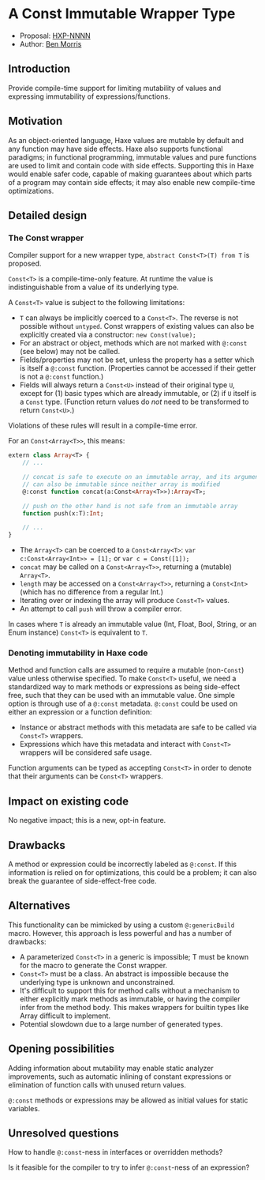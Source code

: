 # A Const<T> Immutable Wrapper Type

* Proposal: [HXP-NNNN](NNNN-immutable-wrappers.md)
* Author: [Ben Morris](https://github.com/bendmorris)

## Introduction

Provide compile-time support for limiting mutability of values and expressing immutability of expressions/functions.

## Motivation

As an object-oriented language, Haxe values are mutable by default and any function may have side effects. Haxe also supports functional paradigms; in functional programming, immutable values and pure functions are used to limit and contain code with side effects. Supporting this in Haxe would enable safer code, capable of making guarantees about which parts of a program may contain side effects; it may also enable new compile-time optimizations.

## Detailed design

### The Const wrapper

Compiler support for a new wrapper type, `abstract Const<T>(T) from T` is proposed.

`Const<T>` is a compile-time-only feature. At runtime the value is indistinguishable from a value of its underlying type.

A `Const<T>` value is subject to the following limitations:

- `T` can always be implicitly coerced to a `Const<T>`. The reverse is not possible without `untyped`. Const wrappers of existing values can also be explicitly created via a constructor: `new Const(value);`
- For an abstract or object, methods which are not marked with `@:const` (see below) may not be called.
- Fields/properties may not be set, unless the property has a setter which is itself a `@:const` function. (Properties cannot be accessed if their getter is not a `@:const` function.)
- Fields will always return a `Const<U>` instead of their original type `U`, except for (1) basic types which are already immutable, or (2) if `U` itself is a `Const` type. (Function return values do *not* need to be transformed to return `Const<U>`.)

Violations of these rules will result in a compile-time error.

For an `Const<Array<T>>`, this means:

```haxe
extern class Array<T> {
    // ...

    // concat is safe to execute on an immutable array, and its argument
    // can also be immutable since neither array is modified
    @:const function concat(a:Const<Array<T>>):Array<T>;

    // push on the other hand is not safe from an immutable array
    function push(x:T):Int;

    // ...
}
```

- The `Array<T>` can be coerced to a `Const<Array<T>`: `var c:Const<Array<Int>> = [1];` or `var c = Const([1]);`
- `concat` may be called on a `Const<Array<T>>`, returning a (mutable) `Array<T>`.
- `length` may be accessed on a `Const<Array<T>>`, returning a `Const<Int>` (which has no difference from a regular Int.)
- Iterating over or indexing the array will produce `Const<T>` values.
- An attempt to call `push` will throw a compiler error.

In cases where `T` is already an immutable value (Int, Float, Bool, String, or an Enum instance) `Const<T>` is equivalent to `T`.

### Denoting immutability in Haxe code

Method and function calls are assumed to require a mutable (non-`Const`) value unless otherwise specified. To make `Const<T>` useful, we need a standardized way to mark methods or expressions as being side-effect free, such that they can be used with an immutable value. One simple option is through use of a `@:const` metadata. `@:const` could be used on either an expression or a function definition:

- Instance or abstract methods with this metadata are safe to be called via `Const<T>` wrappers.
- Expressions which have this metadata and interact with `Const<T>` wrappers will be considered safe usage.

Function arguments can be typed as accepting `Const<T>` in order to denote that their arguments can be `Const<T>` wrappers.

## Impact on existing code

No negative impact; this is a new, opt-in feature.

## Drawbacks

A method or expression could be incorrectly labeled as `@:const`. If this information is relied on for optimizations, this could be a problem; it can also break the guarantee of side-effect-free code.

## Alternatives

This functionality can be mimicked by using a custom `@:genericBuild` macro. However, this approach is less powerful and has a number of drawbacks:

- A parameterized `Const<T>` in a generic is impossible; T must be known for the macro to generate the Const wrapper.
- `Const<T>` must be a class. An abstract is impossible because the underlying type is unknown and unconstrained.
- It's difficult to support this for method calls without a mechanism to either explicitly mark methods as immutable, or having the compiler infer from the method body. This makes wrappers for builtin types like Array difficult to implement.
- Potential slowdown due to a large number of generated types.

## Opening possibilities

Adding information about mutability may enable static analyzer improvements, such as automatic inlining of constant expressions or elimination of function calls with unused return values.

`@:const` methods or expressions may be allowed as initial values for static variables.

## Unresolved questions

How to handle `@:const`-ness in interfaces or overridden methods?

Is it feasible for the compiler to try to infer `@:const`-ness of an expression?
